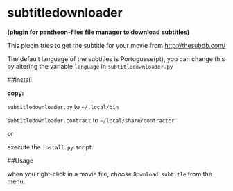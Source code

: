 # subtitledownloader
**(plugin for pantheon-files file manager to download subtitles)**

This plugin tries to get the subtitle for your movie from http://thesubdb.com/

The default language of the subtitles is Portuguese(pt), you can change this by
altering the variable `language` in `subtitledownloader.py`

##Install

**copy:**

`subtitledownloader.py` to `~/.local/bin`

`subtitledownloader.contract` to `~/local/share/contractor`

**or**

execute the `install.py` script.


##Usage

when you right-click in a movie file, choose `Download subtitle` from the menu.
